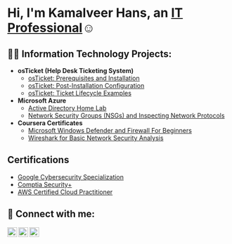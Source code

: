 <h1>Hi, I'm Kamalveer Hans, an <a href="www.linkedin.com/in/kamalveer-hans-84ab92246">IT Professional</a>☺</h1>

<h2>👨‍💻 Information Technology Projects:</h2>

- <b>osTicket (Help Desk Ticketing System)</b>
  - [osTicket: Prerequisites and Installation](https://github.com/kamalveerhans/osticket-install)
  - [osTicket: Post-Installation Configuration](https://github.com/kamalveerhans/post-demo)
  - [osTicket: Ticket Lifecycle Examples](https://github.com/joshmadakorcc/ticket-lifecycle)
- <b>Microsoft Azure</b>
  - [Active Directory Home Lab](https://github.com/kamalveerhans/ActiveDirectoryLab/blob/main/README.md)
  - [Network Security Groups (NSGs) and Inspecting Network Protocols](https://github.com/joshmadakorcc/azure-network-protocols)
- <b>Coursera Certificates</b>
  - [Microsoft Windows Defender and Firewall For Beginners](https://www.coursera.org/account/accomplishments/verify/PQ4DFEJAZ84B)
  - [Wireshark for Basic Network Security Analysis](https://www.coursera.org/account/accomplishments/verify/JLNM84LWLH7Z)

<h2>Certifications</h2>

- [Google Cybersecurity Specialization](https://www.coursera.org/account/accomplishments/specialization/YFETUU5MXQQ5)
- [Comptia Security+](https://www.credly.com/badges/f18465a8-b43d-45cc-85b9-a8aa5939e594/linked_in_profile)
- [AWS Certified Cloud Practitioner](https://www.credly.com/badges/fa38db9c-6631-4b81-b3d7-01bc8c01fddb/linked_in_profile)

<h2> 🤳 Connect with me:</h2>

[<img align="left" alt="JoshMadakor | Twitter" width="22px" src="https://cdn.jsdelivr.net/npm/simple-icons@v3/icons/twitter.svg" />][twitter]
[<img align="left" alt="JoshMadakor | LinkedIn" width="22px" src="https://cdn.jsdelivr.net/npm/simple-icons@v3/icons/linkedin.svg" />][linkedin]
[<img align="left" alt="JoshMadakor | Instagram" width="22px" src="https://cdn.jsdelivr.net/npm/simple-icons@v3/icons/instagram.svg" />][instagram]

[twitter]: https://twitter.com/kamalveerhans
[instagram]: https://www.instagram.com/kamalveerhans/
[linkedin]: https://www.linkedin.com/in/kamalveer-hans-84ab92246/

<!--
**joshmadakor1/joshmadakor1** is a ✨ _special_ ✨ repository because its `README.md` (this file) appears on your GitHub profile.

Here are some ideas to get you started:

- 🔭 I’m currently working on ...
- 🌱 I’m currently learning ...
- 👯 I’m looking to collaborate on ...
- 🤔 I’m looking for help with ...
- 💬 Ask me about ...
- 📫 How to reach me: ...
- 😄 Pronouns: ...
- ⚡ Fun fact: ...
-->
